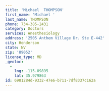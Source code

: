 ```yaml
---
title: 'Michael  THOMPSON'
first_name: 'Michael '
last_name: THOMPSON
phone: 734-385-2431
category: Doctors
services: Anesthesiology
address: '2505 Anthem Village Dr. Ste E-442'
city: Henderson
state: NV
zip: '89052'
license_type: MD
_geoloc:
  -
    lng: -115.09895
    lat: 35.979863
id: 6981284d-9332-47e6-b711-7df8337c162a
---
```

